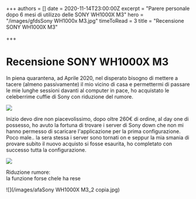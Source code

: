 +++
authors = []
date = 2020-11-14T23:00:00Z
excerpt = "Parere personale dopo 6 mesi di utilizzo delle SONY WH1000X M3"
hero = "/images/gfdsSony WH1000x M3.jpg"
timeToRead = 3
title = "Recensione SONY WH1000X M3"

+++
# Recensione SONY WH1000X M3

In piena quarantena, ad Aprile 2020, nel disperato bisogno di mettere a tacere (almeno passivamente) il mio vicino di casa e permettermi di passare le mie lunghe sessioni davanti al computer in pace,  ho acquistato le celeberrime cuffie di Sony con riduzione del rumore.

![](/images/profile_img_traliccio.jpg)

Inizio devo dire non piacevolissimo, dopo oltre 260€ di ordine, al day one di possesso, ho avuto la fortuna di trovare i server di Sony down che non mi hanno permesso di scaricare l'applicazione per la prima configurazione.  
Poco male.. la sera stessa i server sono tornati on e seppur la mia smania di provare subito il nuovo acquisto si fosse esaurita, ho completato con successo tutta la configurazione.

![](/images/hero-6uoh.jpg)

Riduzione rumore:  
la funzione forse chele ha rese

![](/images/afaSony WH1000X M3_2 copia.jpg)